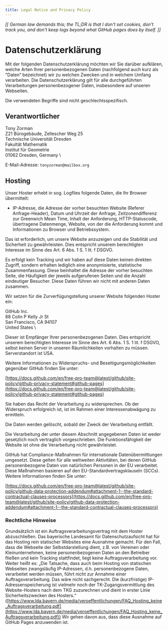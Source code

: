 ```yaml
---
title: Legal Notice and Privacy Policy
---
```


*[[ German law demands this; the TL;DR is that I don't set cookies,
    don't track you, and don't keep logs beyond what GitHub pages does
    by itself. ]]*

# Datenschutzerklärung

Mit der folgenden Datenschutzerklärung möchten wir Sie darüber
aufklären, welche Arten Ihrer personenbezogenen Daten (nachfolgend auch
kurz als "Daten“ bezeichnet) wir zu welchen Zwecken und in welchem
Umfang verarbeiten.  Die Datenschutzerklärung gilt für alle
durchgeführten Verarbeitungen personenbezogener Daten, insbesondere auf
unseren Webseiten.

Die verwendeten Begriffe sind nicht geschlechtsspezifisch.

## Verantwortlicher

  Tony Zorman                        \
  Z21 Bürogebäude, Zellescher Weg 25 \
  Technische Universität Dresden     \
  Fakultät Mathematik                \
  Institut für Geometrie             \
  01062 Dresden, Germany             \

E-Mail-Adresse: `tonyzorman@mailbox.org`

## Hosting

Unser Hoster erhebt in sog. Logfiles folgende Daten, die Ihr Browser übermittelt:

  - IP-Adresse, die Adresse der vorher besuchten Website (Referer
    Anfrage-Header), Datum und Uhrzeit der Anfrage, Zeitzonendifferenz
    zur Greenwich Mean Time, Inhalt der Anforderung, HTTP-Statuscode,
    übertragene Datenmenge, Website, von der die Anforderung kommt und
    Informationen zu Browser und Betriebssystem.

Das ist erforderlich, um unsere Website anzuzeigen und die Stabilität
und Sicherheit zu gewährleisten.  Dies entspricht unserem berechtigten
Interesse im Sinne des Art. 6 Abs. 1 S. 1 lit. f DSGVO.

Es erfolgt kein Tracking und wir haben auf diese Daten keinen direkten
Zugriff, sondern erhalten lediglich eine anonymisierte, statistische
Zusammenfassung.  Diese beinhaltet die Adresse der vorher besuchten
Seite, die Häufigkeit der jeweils aufgerufenen Seiten und die Anzahl
eindeutiger Besucher.  Diese Daten führen wir nicht mit anderen Daten
zusammen.

Wir setzen für die Zurverfügungstellung unserer Website folgenden Hoster
ein:

  GitHub Inc.             \
  88 Colin P Kelly Jr St  \
  San Francisco, CA 94107 \
  United States           \

Dieser ist Empfänger Ihrer personenbezogenen Daten.  Dies entspricht
unserem berechtigten Interesse im Sinne des Art. 6 Abs. 1 S. 1 lit. f
DSGVO, selbst keinen Server in unseren Räumlichkeiten vorhalten zu
müssen.  Serverstandort ist USA.

Weitere Informationen zu Widerspruchs- und Beseitigungsmöglichkeiten
gegenüber GitHub finden Sie unter:

  [https://docs.github.com/en/free-pro-team@latest/github/site-policy/github-privacy-statement#github-pages](https://docs.github.com/en/free-pro-team@latest/github/site-policy/github-privacy-statement#github-pages)

Sie haben das Recht der Verarbeitung zu widersprechen.  Ob der
Widerspruch erfolgreich ist, ist im Rahmen einer Interessenabwägung zu
ermitteln.

Die Daten werden gelöscht, sobald der Zweck der Verarbeitung entfällt.

Die Verarbeitung der unter diesem Abschnitt angegebenen Daten ist weder
gesetzlich noch vertraglich vorgeschrieben.  Die Funktionsfähigkeit der
Website ist ohne die Verarbeitung nicht gewährleistet.

GitHub hat Compliance-Maßnahmen für internationale Datenübermittlungen
umgesetzt.  Diese gelten für alle weltweiten Aktivitäten, bei denen
GitHub personenbezogene Daten von natürlichen Personen in der EU
verarbeitet.  Diese Maßnahmen basieren auf den
EU-Standardvertragsklauseln (SCCs).  Weitere Informationen finden Sie
unter:

  [https://docs.github.com/en/free-pro-team@latest/github/site-policy/github-data-protection-addendum#attachment-1--the-standard-contractual-clauses-processors](https://docs.github.com/en/free-pro-team@latest/github/site-policy/github-data-protection-addendum#attachment-1--the-standard-contractual-clauses-processors)

### Rechtliche Hinweise

Grundsätzlich ist ein Auftragsverarbeitungsvertrag mit dem Hoster
abzuschließen.  Das bayerische Landesamt für Datenschutzaufsicht hat für
das Hosting rein statischer Websites eine Ausnahme gemacht.  Für den
Fall, dass die Webseite der Selbstdarstellung dient, z.B. von Vereinen
oder Kleinunternehmen, keine personenbezogenen Daten an den Betreiber
fließen und kein Tracking stattfindet, liegt keine Auftragsverarbeitung
vor.  Weiter heißt es: „Die Tatsache, dass auch beim Hosting von
statischen Webseiten zwangsläufig IP-Adressen, d.h. personenbezogene
Daten, verarbeitet werden müssen, führt nicht zur Annahme einer
Auftragsverarbeitung.  Das wäre nicht sachgerecht.  Die (kurzfristige)
IP-Adressenspeicherung ist vielmehr noch der TK-Zugangsvermittlung des
Website-Hosters nach dem TKG zuzurechnen und dient in erster Linie
Sicherheitszwecken des Hosters.“
([https://www.lda.bayern.de/media/veroeffentlichungen/FAQ_Hosting_keine_Auftragsverarbeitung.pdf](https://www.lda.bayern.de/media/veroeffentlichungen/FAQ_Hosting_keine_Auftragsverarbeitung.pdf))
Wir gehen davon aus, dass diese Ausnahme auf GitHub Pages anzuwenden
ist.
